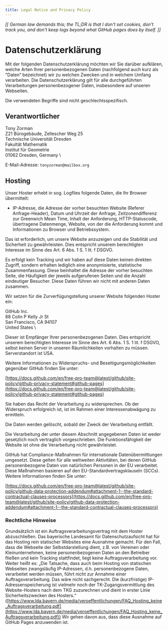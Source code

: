 ```yaml
---
title: Legal Notice and Privacy Policy
---
```


*[[ German law demands this; the TL;DR is that I don't set cookies,
    don't track you, and don't keep logs beyond what GitHub pages does
    by itself. ]]*

# Datenschutzerklärung

Mit der folgenden Datenschutzerklärung möchten wir Sie darüber
aufklären, welche Arten Ihrer personenbezogenen Daten (nachfolgend auch
kurz als "Daten“ bezeichnet) wir zu welchen Zwecken und in welchem
Umfang verarbeiten.  Die Datenschutzerklärung gilt für alle
durchgeführten Verarbeitungen personenbezogener Daten, insbesondere auf
unseren Webseiten.

Die verwendeten Begriffe sind nicht geschlechtsspezifisch.

## Verantwortlicher

  Tony Zorman                        \
  Z21 Bürogebäude, Zellescher Weg 25 \
  Technische Universität Dresden     \
  Fakultät Mathematik                \
  Institut für Geometrie             \
  01062 Dresden, Germany             \

E-Mail-Adresse: `tonyzorman@mailbox.org`

## Hosting

Unser Hoster erhebt in sog. Logfiles folgende Daten, die Ihr Browser übermittelt:

  - IP-Adresse, die Adresse der vorher besuchten Website (Referer
    Anfrage-Header), Datum und Uhrzeit der Anfrage, Zeitzonendifferenz
    zur Greenwich Mean Time, Inhalt der Anforderung, HTTP-Statuscode,
    übertragene Datenmenge, Website, von der die Anforderung kommt und
    Informationen zu Browser und Betriebssystem.

Das ist erforderlich, um unsere Website anzuzeigen und die Stabilität
und Sicherheit zu gewährleisten.  Dies entspricht unserem berechtigten
Interesse im Sinne des Art. 6 Abs. 1 S. 1 lit. f DSGVO.

Es erfolgt kein Tracking und wir haben auf diese Daten keinen direkten
Zugriff, sondern erhalten lediglich eine anonymisierte, statistische
Zusammenfassung.  Diese beinhaltet die Adresse der vorher besuchten
Seite, die Häufigkeit der jeweils aufgerufenen Seiten und die Anzahl
eindeutiger Besucher.  Diese Daten führen wir nicht mit anderen Daten
zusammen.

Wir setzen für die Zurverfügungstellung unserer Website folgenden Hoster
ein:

  GitHub Inc.             \
  88 Colin P Kelly Jr St  \
  San Francisco, CA 94107 \
  United States           \

Dieser ist Empfänger Ihrer personenbezogenen Daten.  Dies entspricht
unserem berechtigten Interesse im Sinne des Art. 6 Abs. 1 S. 1 lit. f
DSGVO, selbst keinen Server in unseren Räumlichkeiten vorhalten zu
müssen.  Serverstandort ist USA.

Weitere Informationen zu Widerspruchs- und Beseitigungsmöglichkeiten
gegenüber GitHub finden Sie unter:

  [https://docs.github.com/en/free-pro-team@latest/github/site-policy/github-privacy-statement#github-pages](https://docs.github.com/en/free-pro-team@latest/github/site-policy/github-privacy-statement#github-pages)

Sie haben das Recht der Verarbeitung zu widersprechen.  Ob der
Widerspruch erfolgreich ist, ist im Rahmen einer Interessenabwägung zu
ermitteln.

Die Daten werden gelöscht, sobald der Zweck der Verarbeitung entfällt.

Die Verarbeitung der unter diesem Abschnitt angegebenen Daten ist weder
gesetzlich noch vertraglich vorgeschrieben.  Die Funktionsfähigkeit der
Website ist ohne die Verarbeitung nicht gewährleistet.

GitHub hat Compliance-Maßnahmen für internationale Datenübermittlungen
umgesetzt.  Diese gelten für alle weltweiten Aktivitäten, bei denen
GitHub personenbezogene Daten von natürlichen Personen in der EU
verarbeitet.  Diese Maßnahmen basieren auf den
EU-Standardvertragsklauseln (SCCs).  Weitere Informationen finden Sie
unter:

  [https://docs.github.com/en/free-pro-team@latest/github/site-policy/github-data-protection-addendum#attachment-1--the-standard-contractual-clauses-processors](https://docs.github.com/en/free-pro-team@latest/github/site-policy/github-data-protection-addendum#attachment-1--the-standard-contractual-clauses-processors)

### Rechtliche Hinweise

Grundsätzlich ist ein Auftragsverarbeitungsvertrag mit dem Hoster
abzuschließen.  Das bayerische Landesamt für Datenschutzaufsicht hat für
das Hosting rein statischer Websites eine Ausnahme gemacht.  Für den
Fall, dass die Webseite der Selbstdarstellung dient, z.B. von Vereinen
oder Kleinunternehmen, keine personenbezogenen Daten an den Betreiber
fließen und kein Tracking stattfindet, liegt keine Auftragsverarbeitung
vor.  Weiter heißt es: „Die Tatsache, dass auch beim Hosting von
statischen Webseiten zwangsläufig IP-Adressen, d.h. personenbezogene
Daten, verarbeitet werden müssen, führt nicht zur Annahme einer
Auftragsverarbeitung.  Das wäre nicht sachgerecht.  Die (kurzfristige)
IP-Adressenspeicherung ist vielmehr noch der TK-Zugangsvermittlung des
Website-Hosters nach dem TKG zuzurechnen und dient in erster Linie
Sicherheitszwecken des Hosters.“
([https://www.lda.bayern.de/media/veroeffentlichungen/FAQ_Hosting_keine_Auftragsverarbeitung.pdf](https://www.lda.bayern.de/media/veroeffentlichungen/FAQ_Hosting_keine_Auftragsverarbeitung.pdf))
Wir gehen davon aus, dass diese Ausnahme auf GitHub Pages anzuwenden
ist.
